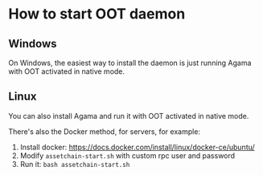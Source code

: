 # How to start OOT daemon

## Windows

On Windows, the easiest way to install the daemon is just running Agama with OOT activated in native mode. 

## Linux

You can also install Agama and run it with OOT activated in native mode. 

There's also the Docker method, for servers, for example:

1. Install docker: https://docs.docker.com/install/linux/docker-ce/ubuntu/
2. Modify `assetchain-start.sh` with custom rpc user and password
3. Run it: `bash assetchain-start.sh`
